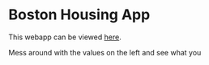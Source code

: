 # Boston Housing App

This webapp can be viewed [here](https://boston-classifier.herokuapp.com/). 

Mess around with the values on the left and see what you 
